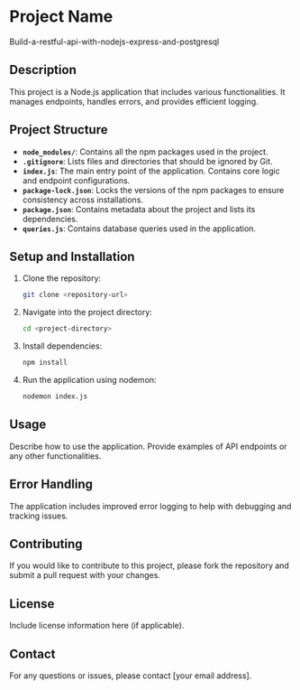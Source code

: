 # Project Name
Build-a-restful-api-with-nodejs-express-and-postgresql

## Description

This project is a Node.js application that includes various functionalities. It manages endpoints, handles errors, and provides efficient logging. 

## Project Structure

- **`node_modules/`**: Contains all the npm packages used in the project.
- **`.gitignore`**: Lists files and directories that should be ignored by Git.
- **`index.js`**: The main entry point of the application. Contains core logic and endpoint configurations.
- **`package-lock.json`**: Locks the versions of the npm packages to ensure consistency across installations.
- **`package.json`**: Contains metadata about the project and lists its dependencies.
- **`queries.js`**: Contains database queries used in the application.

## Setup and Installation

1. Clone the repository:
    ```bash
    git clone <repository-url>
    ```

2. Navigate into the project directory:
    ```bash
    cd <project-directory>
    ```

3. Install dependencies:
    ```bash
    npm install
    ```

4. Run the application using nodemon:
    ```bash
    nodemon index.js
    ```

## Usage

Describe how to use the application. Provide examples of API endpoints or any other functionalities.

## Error Handling

The application includes improved error logging to help with debugging and tracking issues.

## Contributing

If you would like to contribute to this project, please fork the repository and submit a pull request with your changes.

## License

Include license information here (if applicable).

## Contact

For any questions or issues, please contact [your email address].
